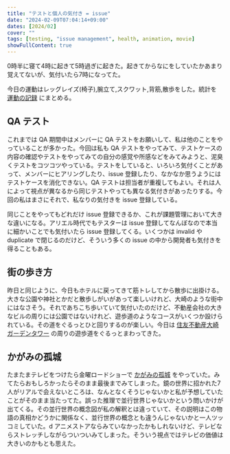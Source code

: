 ```yaml
---
title: "テストと個人の気付き = issue"
date: "2024-02-09T07:04:14+09:00"
dates: [2024/02]
cover: ""
tags: [testing, "issue management", health, animation, movie]
showFullContent: true
---
```


0時半に寝て4時に起きて5時過ぎに起きた。起きてからなにをしていたかあまり覚えてないが、気付いたら7時になってた。

今日の運動はレッグレイズ(椅子),腕立て,スクワット,背筋,散歩をした。統計を [運動の記録](https://docs.google.com/spreadsheets/d/1bg85QtM-LciUgey8I79uI7vW2PEwsP6TVdeIRVkACBg/edit?usp=sharing) にまとめる。

## QA テスト

これまでは QA 期間中はメンバーに QA テストをお願いして、私は他のことをやっていることが多かった。今回は私も QA テストをやってみて、テストケースの内容の確認やテストをやってみての自分の感覚や所感などをみてみようと、泥臭くテストをコツコツやっている。テストをしていると、いろいろ気付くことがあって、メンバーにヒアリングしたり、issue 登録したり、なかなか思うようにはテストケースを消化できない。QA テストは担当者が重複してもよい。それは人によって視点が異なるから同じテストやっても異なる気付きがあったりする。今回の私はまさにそれで、私なりの気付きを issue 登録している。

同じことをやってもどれだけ issue 登録できるか、これが課題管理において大きな違いになる。アリエル時代でもテスターは issue 登録してなんぼなので本当に細かいことでも気付いたら issue 登録してくる。いくつかは invalid や duplicate で閉じるのだけど、そういう多くの issue の中から開発者も気付きを得ることもある。

## 街の歩き方

昨日と同じように、今日もホテルに戻ってきて筋トレしてから散歩に出掛ける。大きな公園や神社とかだと散歩しがいがあって楽しいけれど、大崎のような街中にはなさそう。それであちこち歩いていて気付いたのだけど、不動産会社の大きなビルの周りには公園ではないけれど、遊歩道のようなコースがいくつか設けられている。その道をぐるっとひと回りするのが楽しい。今日は [住友不動産大崎ガーデンタワー](https://office-b.sumitomo-rd.co.jp/osaki/floor.html) の周りの遊歩道をぐるっとまわってきた。

## かがみの孤城

たまたまテレビをつけたら金曜ロードショーで [かがみの孤城](https://movies.shochiku.co.jp/kagaminokojo/) をやっていた。みてたらおもしろかったらそのまま最後までみてしまった。鏡の世界に招かれた7人がリアルで会えないところは、なんとなくそうじゃないかと私が予想していたことがそのまま当たってた。誤った推理で並行世界じゃないかという問いかけが出てくる。その並行世界の概念図が私の解釈とは違っていて、その説明はこの物語の真相かどうかに関係なく、並行世界の概念とも違うんじゃないかと一人ツッコミしていた。d アニメストアならみていなかったかもしれないけど、テレビならストレッチしながらついついみてしまった。そういう視点ではテレビの価値は大きいのかもとも思えた。
